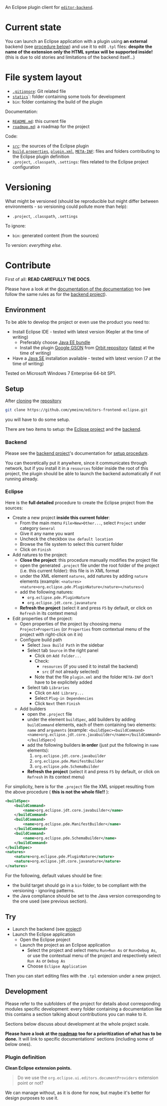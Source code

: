 An Eclipse plugin client for [`editor-backend`](https://github.com/ariatemplates/editor-backend).

# Current state

You can launch an Eclipse application with a plugin using __an external__ backend (see [procedure below](#setup)) and use it to edit `.tpl` files: __despite the name of the extension only the HTML syntax will be supported inside!__ (this is due to old stories and limitations of the backend itself...)

# File system layout

* [`.gitignore`](./.gitignore): Git related file
* [`statics`](./statics)`: folder containing some tools for development
* `bin`: folder containing the build of the plugin

Documentation:

* [`README.md`](./README.md): this current file
* [`roadmap.md`](./roadmap.md): a roadmap for the project

Code:

* [`src`](./src): the sources of the Eclipse plugin
* [`build.properties`](./build.properties), [`plugin.xml`](./plugin.xml), [`META-INF`](./META-INF): files and folders contributing to the Eclipse plugin definition
* `.project`, `.classpath`, `.settings`: files related to the Eclipse project configuration

# Versioning

What might be versioned (should be reproducible but might differ between environments - so versioning could pollute more than help):

* `.project`, `.classpath`, `.settings`

To ignore:

* `bin`: generated content (from the sources)

To version: _everything else_.

# Contribute

First of all: __READ CAREFULLY THE DOCS__.

Please have a look at the [documentation of the documentation](https://github.com/ariatemplates/editor-backend/documentation.md) too (we follow the same rules as for the [backend project](https://github.com/ariatemplates/editor-backend)).

## Environment

To be able to develop the project or even use the product you need to:

* Install Eclipse IDE - tested with latest version (Kepler at the time of writing)
	* Preferably choose [Java EE bundle](http://www.eclipse.org/downloads/packages/eclipse-ide-java-ee-developers/keplersr1)
	* Install the plugin [Google GSON](http://code.google.com/p/google-gson/) from [Orbit repository](http://download.eclipse.org/tools/orbit/downloads/) ([latest](http://download.eclipse.org/tools/orbit/downloads/drops/R20130827064939/repository/) at the time of writing)
* Have a [Java SE](http://www.oracle.com/technetwork/java/javase/downloads/index.html) installation available - tested with latest version (7 at the time of writing)

Tested on Microsoft Windows 7 Enterprise 64-bit SP1.

## Setup

After [cloning](http://git-scm.com/docs/git-clone) the [repository](https://github.com/ymeine/editors-frontend-eclipse.git)

```bash
git clone https://github.com/ymeine/editors-frontend-eclipse.git
```

you will have to do some setup.

There are two items to setup: the [Eclipse project](#eclipse) and the [backend](#backend).

### Backend

Please see the [backend project](https://github.com/ariatemplates/editor-backend)'s documentation for [setup procedure](https://github.com/ariatemplates/editor-backend#setup).

You can theoretically put it anywhere, since it communicates through network, but if you install it in a `resources` folder inside the root of this project, the plugin should be able to launch the backend automatically if not running already.

### Eclipse

Here is the __full detailed__ procedure to create the Eclipse project from the sources:

* Create a new project __inside this current folder__:
	* From the main menu `File>New>Other...`, select `Project` under category `General`
	* Give it any name you want
	* Uncheck the checkbox `Use default location`
	* Browse the file system to select this current folder
	* Click on `Finish`
* Add natures to the project:
	* __Close the project__: this procedure manually modifies the project file
	* open the generated `.project` file under the root folder of the project (i.e. this current folder): this file is in XML format
	* under the XML element `natures`, add natures by adding `nature` elements (example: `<natures><nature>org.eclipse.pde.PluginNature</nature></natures>`)
	* add the following natures:
		* `org.eclipse.pde.PluginNature`
		* `org.eclipse.jdt.core.javanature`
	* __Refresh the project__ (select it and press `F5` by default, or click on `Refresh` in its context menu)
* Edit properties of the project:
	* Open properties of the project by choosing menu `Project>Properties` (or `Properties` from contextual menu of the project with right-click on it in)
	* Configure build path
		* Select `Java Build Path` in the sidebar
		* Select tab `Source` in the right panel
			* Click on `Add Folder...`
			* Check:
				* `resources` (if you used it to install the backend)
				* `src` (if not already selected)
			* Note that the file `plugin.xml` and the folder `META-INF` don't have to be explicitely added
		* Select tab `Libraries`
			* Click on `Add Library...`
			* Select `Plug-in Dependencies`
			* Click `Next` then `Finish`
	* Add builders
		* open the `.project` file
		* under the element `buildSpec`, add builders by adding `buildCommand` elements, each of them containing two elements: `name` and `arguments` (example: `<buildSpec><buildCommand><name>org.eclipse.jdt.core.javabuilder</name></buildCommand></buildSpec>`)
		* add the following builders __in order__ (just put the following in `name` elements):
			1. `org.eclipse.jdt.core.javabuilder`
			1. `org.eclipse.pde.ManifestBuilder`
			1. `org.eclipse.pde.SchemaBuilder`
		* __Refresh the project__ (select it and press `F5` by default, or click on `Refresh` in its context menu)

For simplicity, here is for the `.project` file the XML snippet resulting from the above procedure ( __this is not the whole file!!__ ):

```xml
<buildSpec>
	<buildCommand>
		<name>org.eclipse.jdt.core.javabuilder</name>
	</buildCommand>
	<buildCommand>
		<name>org.eclipse.pde.ManifestBuilder</name>
	</buildCommand>
	<buildCommand>
		<name>org.eclipse.pde.SchemaBuilder</name>
	</buildCommand>
</buildSpec>
<natures>
	<nature>org.eclipse.pde.PluginNature</nature>
	<nature>org.eclipse.jdt.core.javanature</nature>
</natures>
```

For the following, default values should be fine:

* the build target should go in a `bin` folder, to be compliant with the versioning - ignoring patterns.
* the Java compliance should be set to the Java version corresponding to the one used (see previous section).

## Try

* Launch the backend (see [project](https://github.com/ariatemplates/editor-backend#try))
* Launch the Eclipse application
	* Open the Eclipse project
	* Launch the project as an Eclipse application
		* Select the project and select menu `Run>Run As` or `Run>Debug As`, or use the contextual menu of the project and respectively select `Run As` or `Debug As`
		* Choose `Eclipse Application`

Then you can start editing files with the `.tpl` extension under a new project.

## Development

Please refer to the subfolders of the project for details about corresponding modules specific development: every folder containing a documentation like this contains a section talking about contributions you can make to it.

Sections below discuss about development at the whole project scale.

__Please have a look at the [roadmap](./roadmap.md) too for a prioritization of what has to be done.__ It will link to specific documentations' sections (including some of below ones).

### Plugin definition

__Clean Eclipse extension points.__

> Do we use the `org.eclipse.ui.editors.documentProviders` extension point or not?

We can manage without, as it is done for now, but maybe it's better for design purposes to use it.
